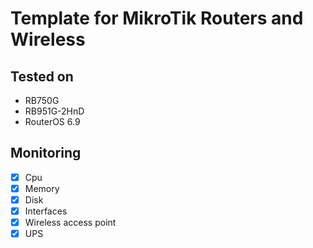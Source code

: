 # Template for MikroTik Routers and Wireless

##  Tested on

- RB750G
- RB951G-2HnD
- RouterOS 6.9

## Monitoring

- [x] Cpu
- [x] Memory
- [x] Disk
- [x] Interfaces
- [x] Wireless access point
- [x] UPS
